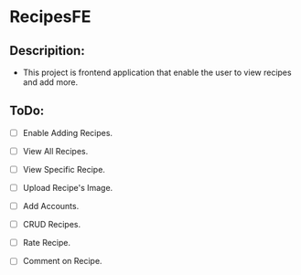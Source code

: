 # RecipesFE

## Descripition:
- This project is frontend application that enable the user to view recipes and add more.
  
## ToDo:
- [ ] Enable Adding Recipes. 
- [ ] View All Recipes.
- [ ] View Specific Recipe.
- [ ] Upload Recipe's Image.
- [ ] Add Accounts.
- [ ] CRUD Recipes.
- [ ] Rate Recipe.
- [ ] Comment on Recipe.


